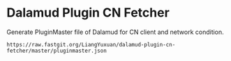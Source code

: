 # Dalamud Plugin CN Fetcher

Generate PluginMaster file of Dalamud for CN client and network condition.

`https://raw.fastgit.org/LiangYuxuan/dalamud-plugin-cn-fetcher/master/pluginmaster.json`
